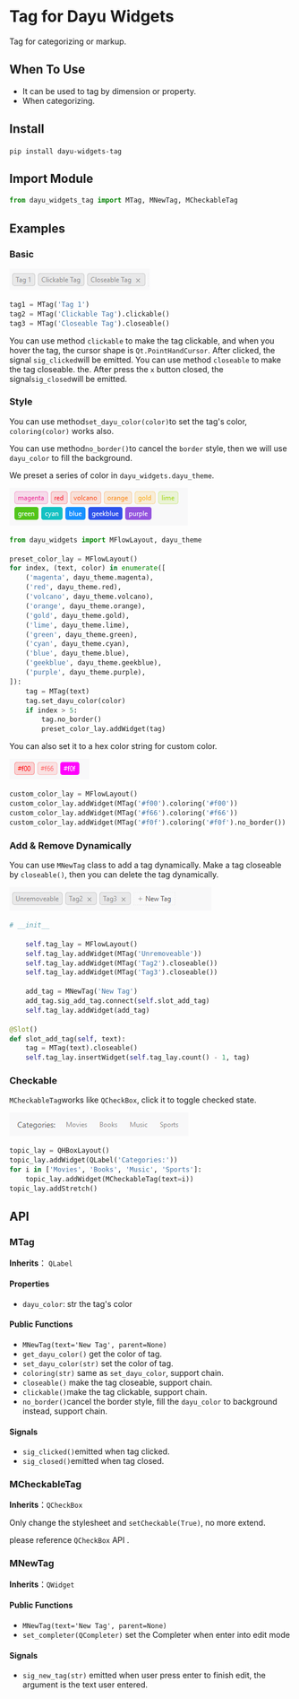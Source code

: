 # Tag for Dayu Widgets
Tag for categorizing or markup.

## When To Use
* It can be used to tag by dimension or property.
* When categorizing.


## Install
```pip install dayu-widgets-tag```

## Import Module
```python
from dayu_widgets_tag import MTag, MNewTag, MCheckableTag
```

## Examples

### Basic

![basic](_media/basic.png)


```python
tag1 = MTag('Tag 1')
tag2 = MTag('Clickable Tag').clickable()
tag3 = MTag('Closeable Tag').closeable()
```
You can use method `clickable` to make the tag clickable, and when you hover the tag, the cursor shape is `Qt.PointHandCursor`. After clicked, the signal `sig_clicked`will be emitted.
You can use method `closeable` to make the tag closeable.  the. After press the  `x` button closed, the signal`sig_closed`will be emitted.

### Style

You can use method`set_dayu_color(color)`to set the tag's color, `coloring(color)` works also.

You can use method`no_border()`to cancel the `border` style, then we will use `dayu_color` to fill the background.

We preset a series of color in `dayu_widgets.dayu_theme`.

![preset-color](_media/preset-color.png)

```python
from dayu_widgets import MFlowLayout, dayu_theme

preset_color_lay = MFlowLayout()
for index, (text, color) in enumerate([
    ('magenta', dayu_theme.magenta),
    ('red', dayu_theme.red),
    ('volcano', dayu_theme.volcano),
    ('orange', dayu_theme.orange),
    ('gold', dayu_theme.gold),
    ('lime', dayu_theme.lime),
    ('green', dayu_theme.green),
    ('cyan', dayu_theme.cyan),
    ('blue', dayu_theme.blue),
    ('geekblue', dayu_theme.geekblue),
    ('purple', dayu_theme.purple),
]):
    tag = MTag(text)
    tag.set_dayu_color(color)
    if index > 5:
        tag.no_border()
        preset_color_lay.addWidget(tag)
```

You can also set it to a hex color string for custom color.

![custom-color](_media/custom-color.png)

```python
custom_color_lay = MFlowLayout()
custom_color_lay.addWidget(MTag('#f00').coloring('#f00'))
custom_color_lay.addWidget(MTag('#f66').coloring('#f66'))
custom_color_lay.addWidget(MTag('#f0f').coloring('#f0f').no_border())
```

### Add & Remove Dynamically

You can use `MNewTag` class to add a tag dynamically. Make a tag closeable by `closeable()`, then you can delete the tag dynamically.

![tag_add_delete_light](_media/tag_add_delete_light.gif)

```python
# __init__

    self.tag_lay = MFlowLayout()
    self.tag_lay.addWidget(MTag('Unremoveable'))
    self.tag_lay.addWidget(MTag('Tag2').closeable())
    self.tag_lay.addWidget(MTag('Tag3').closeable())
    
    add_tag = MNewTag('New Tag')
    add_tag.sig_add_tag.connect(self.slot_add_tag)
    self.tag_lay.addWidget(add_tag)

@Slot()
def slot_add_tag(self, text):
    tag = MTag(text).closeable()
    self.tag_lay.insertWidget(self.tag_lay.count() - 1, tag)

```

### Checkable

`MCheckableTag`works like `QCheckBox`, click it to toggle checked state.

![tag_checkable_light](_media/tag_checkable_light.gif)

```python
topic_lay = QHBoxLayout()
topic_lay.addWidget(QLabel('Categories:'))
for i in ['Movies', 'Books', 'Music', 'Sports']:
    topic_lay.addWidget(MCheckableTag(text=i))
topic_lay.addStretch()
```

## API

### MTag

**Inherits**： `QLabel`

#### Properties

* `dayu_color`: str the tag's color

#### Public Functions

* `MNewTag(text='New Tag', parent=None)`
* `get_dayu_color()` get the color of tag.
* `set_dayu_color(str)` set the color of tag.
* `coloring(str)` same as `set_dayu_color`, support chain.
* `closeable()` make the tag closeable, support chain.
* `clickable()`make the tag clickable, support chain.
* `no_border()`cancel the border style, fill the `dayu_color` to background instead, support chain.

#### Signals

* `sig_clicked()`emitted when tag clicked.
* `sig_closed()`emitted when tag closed.

### MCheckableTag

**Inherits**：`QCheckBox` 

Only change the stylesheet and  `setCheckable(True)`, no more extend.

please reference `QCheckBox` API .

### MNewTag

**Inherits**：`QWidget`

#### Public Functions

* `MNewTag(text='New Tag', parent=None)`
* `set_completer(QCompleter)` set the Completer when enter into edit mode

#### Signals

* `sig_new_tag(str)` emitted when user press enter to finish edit, the argument is the text user entered.

